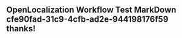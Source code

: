 <properties
ms.topic="hero-topic1"
ms.test1="hero-topic"
ms.test2="test"/>

## OpenLocalization Workflow Test MarkDown cfe90fad-31c9-4cfb-ad2e-944198176f59 thanks!
